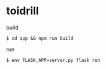 # toidrill

build
```
$ cd app && npm run build
```

run
```
$ env FLASK_APP=server.py flask run
```
